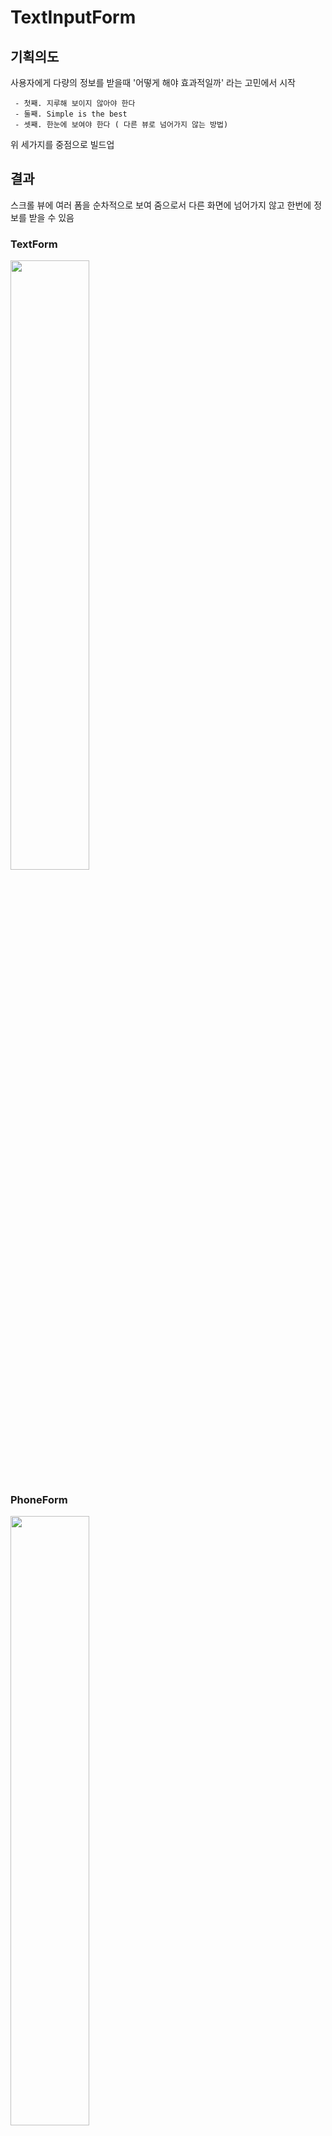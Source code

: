 # TextInputForm

## 기획의도

사용자에게 다량의 정보를 받을때 '어떻게 해야 효과적일까' 라는 고민에서 시작

```
 - 첫째. 지루해 보이지 않아야 한다
 - 둘째. Simple is the best
 - 셋째. 한눈에 보여야 한다 ( 다른 뷰로 넘어가지 않는 방법)
```

위 세가지를 중점으로 빌드업

## 결과

스크롤 뷰에 여러 폼을 순차적으로 보여 줌으로서 다른 화면에 넘어가지 않고 한번에 정보를 받을 수 있음 

 ### TextForm

 <img src="/Referce/TextForm.jpg" width="50%" height="50%"></img>

 ### PhoneForm

 <img src="/Referce/PhoneForm.jpg" width="50%" height="50%"></img>

 ### BirthForm

 <img src="/Referce/BirthFormjpg" width="50%" height="50%"></img>

 ### BirthForm

 <img src="/Referce/GenderForm.jpg" width="50%" height="50%"></img>